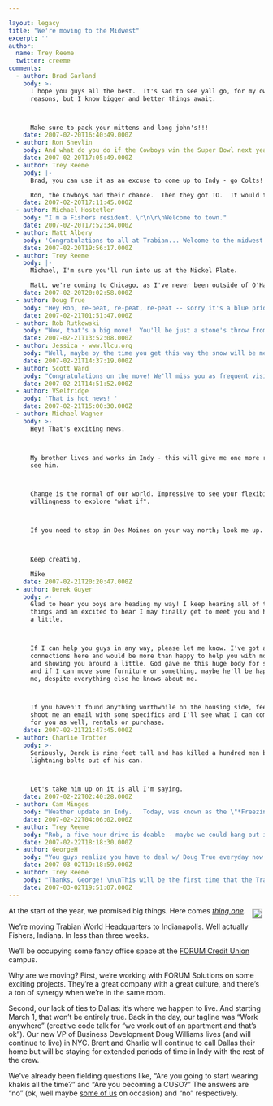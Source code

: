 ```yaml
---

layout: legacy
title: "We're moving to the Midwest"
excerpt: ''
author:
  name: Trey Reeme
  twitter: creeme
comments:
  - author: Brad Garland
    body: >-
      I hope you guys all the best.  It's sad to see yall go, for my own selfish
      reasons, but I know bigger and better things await.



      Make sure to pack your mittens and long john's!!!
    date: 2007-02-20T16:40:49.000Z
  - author: Ron Shevlin
    body: And what do you do if the Cowboys win the Super Bowl next year? Move back?
    date: 2007-02-20T17:05:49.000Z
  - author: Trey Reeme
    body: |-
      Brad, you can use it as an excuse to come up to Indy - go Colts!

      Ron, the Cowboys had their chance.  Then they got TO.  It would take them dropping #81 and rehiring Jimmy Johnson for me to repledge allegiance to America's Team.
    date: 2007-02-20T17:11:45.000Z
  - author: Michael Hostetler
    body: "I'm a Fishers resident. \r\n\r\nWelcome to town."
    date: 2007-02-20T17:52:34.000Z
  - author: Matt Albery
    body: 'Congratulations to all at Trabian... Welcome to the midwest!'
    date: 2007-02-20T19:56:17.000Z
  - author: Trey Reeme
    body: |-
      Michael, I'm sure you'll run into us at the Nickel Plate.

      Matt, we're coming to Chicago, as I've never been outside of O'Hare (Charlie is a Chicago native though).  Will let you know when we're in town.  Plus I think you have the nearest Ikea.
    date: 2007-02-20T20:02:58.000Z
  - author: Doug True
    body: "Hey Ron, re-peat, re-peat, re-peat -- sorry it's a blue pride thing.  \r\n\r\nHere at FORUM we are thrilled to be having Trabian join us in tropical Fishers, Indiana.  Mittens and long johns - okay, maybe only in January.  We share the same core values and a passion for credit unions and specifically helping make credit unions successful.  We are blessed to have Trabian working with and along side us.  \r\n\r\nMichael... If you are a FORUM Credit Union member, thank you.  If not, please come check us out and become one.  "
    date: 2007-02-21T01:51:47.000Z
  - author: Rob Rutkowski
    body: "Wow, that's a big move!  You'll be just a stone's throw from Cleveland (to the extent that a stone can be thrown 316 miles).  Congratulations!"
    date: 2007-02-21T13:52:08.000Z
  - author: Jessica - www.llcu.org
    body: "Well, maybe by the time you get this way the snow will be melted. :)\r\nCongrats and welcome. You'll only be a couple hours away. Maybe I can get to some of your events now. I look forward to it!"
    date: 2007-02-21T14:37:19.000Z
  - author: Scott Ward
    body: "Congratulations on the move! We'll miss you as frequent visitors to the better half of the metroplex."
    date: 2007-02-21T14:51:52.000Z
  - author: VSelfridge
    body: 'That is hot news! '
    date: 2007-02-21T15:00:30.000Z
  - author: Michael Wagner
    body: >-
      Hey! That's exciting news.



      My brother lives and works in Indy - this will give me one more reason to
      see him.



      Change is the normal of our world. Impressive to see your flexibility and
      willingness to explore "what if".



      If you need to stop in Des Moines on your way north; look me up.



      Keep creating,

      Mike
    date: 2007-02-21T20:20:47.000Z
  - author: Derek Guyer
    body: >-
      Glad to hear you boys are heading my way! I keep hearing all of these good
      things and am excited to hear I may finally get to meet you and hang out
      a little.



      If I can help you guys in any way, please let me know. I've got a lot of
      connections here and would be more than happy to help you with moving in
      and showing you around a little. God gave me this huge body for something
      and if I can move some furniture or something, maybe he'll be happy with
      me, despite everything else he knows about me.



      If you haven't found anything worthwhile on the housing side, feel free to
      shoot me an email with some specifics and I'll see what I can come up with
      for you as well, rentals or purchase.
    date: 2007-02-21T21:47:45.000Z
  - author: Charlie Trotter
    body: >-
      Seriously, Derek is nine feet tall and has killed a hundred men by shooting
      lightning bolts out of his can.



      Let's take him up on it is all I'm saying.
    date: 2007-02-22T02:40:28.000Z
  - author: Cam Minges
    body: "Weather update in Indy.   Today, was known as the \"*Freezing Fog Day*\".   My son's school was closed due to this freezing fog.    This might catch on.  Think about it....Freezing Fog Day could be as big if not bigger than Ground Hog Day.   If the Fog Freezes we will have........\n\nDon't know where I was heading with that.   Anyway, we're excited to have you here in Indy.  See you in a few weeks.    "
    date: 2007-02-22T04:06:02.000Z
  - author: Trey Reeme
    body: "Rob, a five hour drive is doable - maybe we could hang out in Columbus and half the drive sometime?\r\n\r\nScott, I can't argue about the better half being FW.  Charlie makes the drive from FW to Plano every workday, btw.  Yuck.\r\n\r\nV, we think so too!  I lived in Indy for a few months during a college internship, and I'm looking forward to settling down there.  \r\n\r\nMike, We've got to get together when you come to town!  Also, thanks for the offer - we're planning to drive from Dallas to Little Rock and up that way rather than up and over (weather permitting, that is... I hear there's a freezing fog problem in Indy right now).\r\n\r\nDerek, Thanks for offering to help us out with the move.  Charlie's coming up with us, and I know he's looking forward to us all hanging out, too.  BTW, I completely forgot that you're in Indy until I saw your comment!\r\n\r\nCam, freezing fog?!  High today in Dallas: 78.  I'm going to have to enjoy this while I can.   "
    date: 2007-02-22T18:18:30.000Z
  - author: GeorgeH
    body: "You guys realize you have to deal w/ Doug True everyday now....he's easy in small doses, but as a landlord? Congrats all around. \r\n*George*"
    date: 2007-03-02T19:18:59.000Z
  - author: Trey Reeme
    body: "Thanks, George! \n\nThis will be the first time that the Trabian office is not technically an apartment!  How cool is that!"
    date: 2007-03-02T19:51:07.000Z
---
```


<p><a href="http://www.flickr.com/photos/trabian/sets/72157594494363276/"><img src="http://farm1.static.flickr.com/178/369976423_9cbf10b363_m.jpg" style="float:right; border: 2px solid #999999; margin: 4px;" /></a>At the start of the year, we promised big things.  Here comes <a href="http://cu.trabian.com/trabian/internalprojectsandcommunication/thingone.png"><em>thing one</em></a>.</p>
<p>We&#8217;re moving Trabian World Headquarters to Indianapolis.  Well actually Fishers, Indiana.  In less than three weeks.</p>
<p>We&#8217;ll be occupying some fancy office space at the <a href="http://www.forumcu.com"><span class="caps">FORUM</span> Credit Union</a> campus.</p>
<p>Why are we moving?  First, we&#8217;re working with <span class="caps">FORUM</span> Solutions on some exciting projects.  They&#8217;re a great company with a great culture, and there&#8217;s a ton of synergy when we&#8217;re in the same room.</p>
<p>Second, our lack of ties to Dallas: it&#8217;s where we happen to live.  And starting March 1, that won&#8217;t be entirely true.  Back in the day, our tagline was &#8220;Work anywhere&#8221; (creative code talk for &#8220;we work out of an apartment and that&#8217;s ok&#8221;).  Our new VP of Business Development Doug Williams lives (and will continue to live) in <span class="caps">NYC</span>.  Brent and Charlie will continue to call Dallas their home but will be staying for extended periods of time in Indy with the rest of the crew.</p>
<p>We&#8217;ve already been fielding questions like, &#8220;Are you going to start wearing khakis all the time?&#8221; and &#8220;Are you becoming a <span class="caps">CUSO</span>?&#8221;  The answers are &#8220;no&#8221; (ok, well maybe <a href="http://www.flickr.com/photos/trabian/327471802/in/set-72157594430244933/">some of us</a> on occasion) and &#8220;no&#8221; respectively.</p>